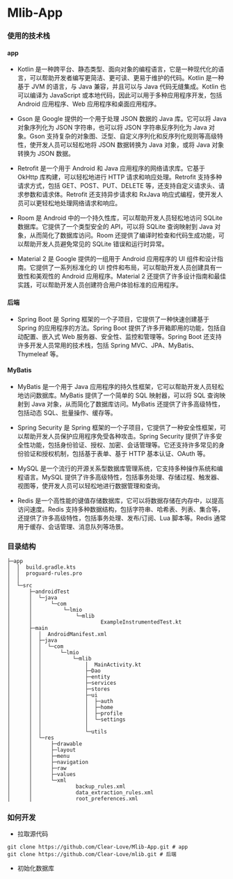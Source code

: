 # Mlib-App

### 使用的技术栈
#### app
- Kotlin 是一种跨平台、静态类型、面向对象的编程语言，它是一种现代化的语言，可以帮助开发者编写更简洁、更可读、更易于维护的代码。Kotlin 是一种基于 JVM 的语言，与 Java 兼容，并且可以与 Java 代码无缝集成。Kotlin 也可以编译为 JavaScript 或本地代码，因此可以用于多种应用程序开发，包括 Android 应用程序、Web 应用程序和桌面应用程序。

- Gson 是 Google 提供的一个用于处理 JSON 数据的 Java 库。它可以将 Java 对象序列化为 JSON 字符串，也可以将 JSON 字符串反序列化为 Java 对象。Gson 支持复杂的对象图、泛型、自定义序列化和反序列化规则等高级特性，使开发人员可以轻松地将 JSON 数据转换为 Java 对象，或将 Java 对象转换为 JSON 数据。

- Retrofit 是一个用于 Android 和 Java 应用程序的网络请求库。它基于 OkHttp 库构建，可以轻松地进行 HTTP 请求和响应处理。Retrofit 支持多种请求方式，包括 GET、POST、PUT、DELETE 等，还支持自定义请求头、请求参数和请求体。Retrofit 还支持异步请求和 RxJava 响应式编程，使开发人员可以更轻松地处理网络请求和响应。

- Room 是 Android 中的一个持久性库，可以帮助开发人员轻松地访问 SQLite 数据库。它提供了一个类型安全的 API，可以将 SQLite 查询映射到 Java 对象，从而简化了数据库访问。Room 还提供了编译时检查和代码生成功能，可以帮助开发人员避免常见的 SQLite 错误和运行时异常。

- Material 2 是 Google 提供的一组用于 Android 应用程序的 UI 组件和设计指南。它提供了一系列标准化的 UI 控件和布局，可以帮助开发人员创建具有一致性和美观性的 Android 应用程序。Material 2 还提供了许多设计指南和最佳实践，可以帮助开发人员创建符合用户体验标准的应用程序。

#### 后端

- Spring Boot 是 Spring 框架的一个子项目，它提供了一种快速创建基于 Spring 的应用程序的方法。Spring Boot 提供了许多开箱即用的功能，包括自动配置、嵌入式 Web 服务器、安全性、监控和管理等。Spring Boot 还支持许多开发人员常用的技术栈，包括 Spring MVC、JPA、MyBatis、Thymeleaf 等。

#### MyBatis

- MyBatis 是一个用于 Java 应用程序的持久性框架，它可以帮助开发人员轻松地访问数据库。MyBatis 提供了一个简单的 SQL 映射器，可以将 SQL 查询映射到 Java 对象，从而简化了数据库访问。MyBatis 还提供了许多高级特性，包括动态 SQL、批量操作、缓存等。


- Spring Security 是 Spring 框架的一个子项目，它提供了一种安全性框架，可以帮助开发人员保护应用程序免受各种攻击。Spring Security 提供了许多安全性功能，包括身份验证、授权、加密、会话管理等。它还支持许多常见的身份验证和授权机制，包括基于表单、基于 HTTP 基本认证、OAuth 等。


- MySQL 是一个流行的开源关系型数据库管理系统，它支持多种操作系统和编程语言。MySQL 提供了许多高级特性，包括事务处理、存储过程、触发器、视图等，使开发人员可以轻松地进行数据管理和查询。


- Redis 是一个高性能的键值存储数据库，它可以将数据存储在内存中，以提高访问速度。Redis 支持多种数据结构，包括字符串、哈希表、列表、集合等，还提供了许多高级特性，包括事务处理、发布/订阅、Lua 脚本等。Redis 通常用于缓存、会话管理、消息队列等场景。

### 目录结构
```
├─app
│  │  build.gradle.kts
│  │  proguard-rules.pro
│  │
│  └─src
│      ├─androidTest
│      │  └─java
│      │      └─com
│      │          └─lmio
│      │              └─mlib
│      │                      ExampleInstrumentedTest.kt
│      ├─main
│      │  │  AndroidManifest.xml
│      │  ├─java
│      │  │  └─com
│      │  │      └─lmio
│      │  │          └─mlib
│      │  │              │  MainActivity.kt
│      │  │              ├─Dao
│      │  │              ├─entity
│      │  │              ├─services
│      │  │              ├─stores
│      │  │              ├─ui
│      │  │              │  ├─auth
│      │  │              │  ├─home
│      │  │              │  ├─profile
│      │  │              │  └─settings
│      │  │              │
│      │  │              └─utils
│      │  └─res
│      │      ├─drawable
│      │      ├─layout
│      │      ├─menu
│      │      ├─navigation
│      │      ├─raw
│      │      ├─values
│      │      └─xml
│      │              backup_rules.xml
│      │              data_extraction_rules.xml
│      │              root_preferences.xml
```

### 如何开发

- 拉取源代码
```
git clone https://github.com/Clear-Love/Mlib-App.git # app
git clone https://github.com/Clear-Love/mlib.git # 后端
```

- 初始化数据库
